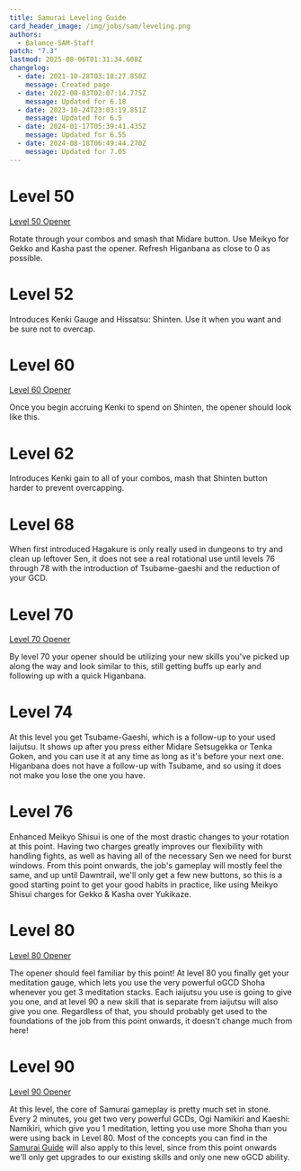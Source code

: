 ```yaml
---
title: Samurai Leveling Guide
card_header_image: /img/jobs/sam/leveling.png
authors:
  - Balance-SAM-Staff
patch: "7.3"
lastmod: 2025-08-06T01:31:34.608Z
changelog:
  - date: 2021-10-28T03:18:27.850Z
    message: Created page
  - date: 2022-08-03T02:07:14.775Z
    message: Updated for 6.18
  - date: 2023-10-24T23:03:19.851Z
    message: Updated for 6.5
  - date: 2024-01-17T05:39:41.435Z
    message: Updated for 6.55
  - date: 2024-08-18T06:49:44.270Z
    message: Updated for 7.05
---
```

# Level 50

[Level 50 Opener](https://ffxivrotations.com/3et8)

Rotate through your combos and smash that Midare button. Use Meikyo for Gekko and Kasha past the opener. Refresh Higanbana as close to 0 as possible.

# Level 52

Introduces Kenki Gauge and Hissatsu: Shinten. Use it when you want and be sure not to overcap.

# Level 60

[Level 60 Opener](https://ffxivrotations.com/3lvo)

Once you begin accruing Kenki to spend on Shinten, the opener should look like this.

# Level 62

Introduces Kenki gain to all of your combos, mash that Shinten button harder to prevent overcapping.

# Level 68

When first introduced Hagakure is only really used in dungeons to try and clean up leftover Sen, it does not see a real rotational use until levels 76 through 78 with the introduction of Tsubame-gaeshi and the reduction of your GCD.

# Level 70

[Level 70 Opener](https://ffxivrotations.com/3lvp)

By level 70 your opener should be utilizing your new skills you've picked up along the way and look similar to this, still getting buffs up early and following up with a quick Higanbana.

# Level 74

At this level you get Tsubame-Gaeshi, which is a follow-up to your used Iaijutsu. It shows up after you press either Midare Setsugekka or Tenka Goken, and you can use it at any time as long as it's before your next one. Higanbana does not have a follow-up with Tsubame, and so using it does not make you lose the one you have.

# Level 76

Enhanced Meikyo Shisui is one of the most drastic changes to your rotation at this point. Having two charges greatly improves our flexibility with handling fights, as well as having all of the necessary Sen we need for burst windows. From this point onwards, the job's gameplay will mostly feel the same, and up until Dawntrail, we'll only get a few new buttons, so this is a good starting point to get your good habits in practice, like using Meikyo Shisui charges for Gekko & Kasha over Yukikaze.

# Level 80

[Level 80 Opener](https://midknight.dev/xiv_rotations/?rotation=U0FNfDEyfDZ8MTl8OXwxMXwzMnwyMXwzNHwxMnw2fDMwfDZ8OXwwfDExfDMyfDIzfDM0)

The opener should feel familiar by this point! At level 80 you finally get your meditation gauge, which lets you use the very powerful oGCD Shoha whenever you get 3 meditation stacks. Each iaijutsu you use is going to give you one, and at level 90 a new skill that is separate from iaijutsu will also give you one. Regardless of that, you should probably get used to the foundations of the job from this point onwards, it doesn't change much from here!

# Level 90

[Level 90 Opener](https://midknight.dev/xiv_rotations/?rotation=U0FNfDEyfDZ8MTl8OXwxMXwzMnwyMXwzNHwxMnw2fDMwfDI2fDIzfDI3fDl8NnwwfDExfDMyfDM0)

At this level, the core of Samurai gameplay is pretty much set in stone. Every 2 minutes, you get two very powerful GCDs, Ogi Namikiri and Kaeshi: Namikiri, which give you 1 meditation, letting you use more Shoha than you were using back in Level 80. Most of the concepts you can find in the [Samurai Guide](https://docs.google.com/document/d/1rwJpp7iVnar2HeetfvOoZgiYlfAGAEyq7SRNBQ_F4S0/edit) will also apply to this level, since from this point onwards we'll only get upgrades to our existing skills and only one new oGCD ability.[](https://docs.google.com/document/d/1rwJpp7iVnar2HeetfvOoZgiYlfAGAEyq7SRNBQ_F4S0/edit)